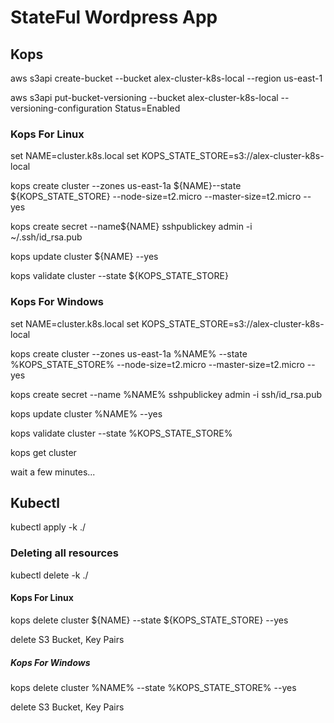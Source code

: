 
# StateFul Wordpress App

## Kops

aws s3api create-bucket --bucket alex-cluster-k8s-local --region us-east-1

aws s3api put-bucket-versioning --bucket alex-cluster-k8s-local --versioning-configuration Status=Enabled

### Kops For Linux

set NAME=cluster.k8s.local
set KOPS_STATE_STORE=s3://alex-cluster-k8s-local

kops create cluster --zones us-east-1a ${NAME}--state ${KOPS_STATE_STORE} --node-size=t2.micro --master-size=t2.micro --yes

kops create secret --name${NAME} sshpublickey admin -i ~/.ssh/id_rsa.pub

kops update cluster ${NAME} --yes

kops validate cluster --state ${KOPS_STATE_STORE}

### Kops For Windows

set NAME=cluster.k8s.local
set KOPS_STATE_STORE=s3://alex-cluster-k8s-local

kops create cluster --zones us-east-1a %NAME% --state %KOPS_STATE_STORE% --node-size=t2.micro --master-size=t2.micro --yes

kops create secret --name %NAME% sshpublickey admin -i ssh/id_rsa.pub

kops update cluster %NAME% --yes

kops validate cluster --state %KOPS_STATE_STORE%

kops get cluster

wait a few minutes...

## Kubectl

kubectl apply -k ./

### Deleting all resources

kubectl delete -k ./

#### Kops For Linux

kops delete cluster ${NAME} --state ${KOPS_STATE_STORE} --yes

delete S3 Bucket, Key Pairs

##### Kops For Windows

kops delete cluster %NAME% --state %KOPS_STATE_STORE% --yes

delete S3 Bucket, Key Pairs
